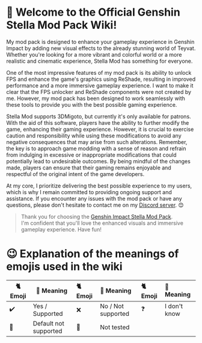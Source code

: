 # 🌟 Welcome to the Official Genshin Stella Mod Pack Wiki!
My mod pack is designed to enhance your gameplay experience in Genshin Impact by adding new visual effects to the already stunning world of Teyvat.
Whether you're looking for a more vibrant and colorful world or a more realistic and cinematic experience, Stella Mod has something for everyone.

One of the most impressive features of my mod pack is its ability to unlock FPS and enhance the game's graphics using ReShade, resulting in improved performance and a more immersive gameplay experience. 
I want to make it clear that the FPS unlocker and ReShade components were not created by me. However, my mod pack has been designed to work seamlessly with these tools to provide you with the best possible gaming experience.

Stella Mod supports 3DMigoto, but currently it's only available for patrons. With the aid of this software, players have the ability to further modify the game, enhancing their gaming experience. However, it is crucial to exercise caution and responsibility while using these modifications to avoid any negative consequences that may arise from such alterations.
Remember, the key is to approach game modding with a sense of reason and refrain from indulging in excessive or inappropriate modifications that could potentially lead to undesirable outcomes.
By being mindful of the changes made, players can ensure that their gaming remains enjoyable and respectful of the original intent of the game developers.

At my core, I prioritize delivering the best possible experience to my users, which is why I remain committed to providing ongoing support and assistance.
If you encounter any issues with the mod pack or have any questions, please don't hesitate to contact me on my [Discord server](https://discord.gg/Yj7fnafTXf). 😊

> Thank you for choosing the [Genshin Impact Stella Mod Pack](https://sefinek.net/genshin-impact-reshade).  
> I'm confident that you'll love the enhanced visuals and immersive gameplay experience. Have fun!


# 😉 Explanation of the meanings of emojis used in the wiki
| 🐈 Emoji | 🤔 Meaning            | 🐈 Emoji | 🤔 Meaning         | 🐈 Emoji | 🤔 Meaning   |
|----------|-----------------------|:---------|:-------------------|:---------|:-------------|
| ✔️       | Yes / Supported       | ❌        | No / Not supported | ❓        | I don't know |
| 🎯️      | Default not supported | 🤔       | Not tested         |          |              |